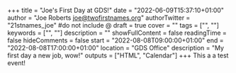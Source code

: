 +++
title = "Joe's First Day at GDS!"
date = "2022-06-09T15:37:10+01:00"
author = "Joe Roberts <joe@twofirstnames.org>"
authorTwitter = "21stnames_joe" #do not include @
draft = true
cover = ""
tags = ["", ""]
keywords = ["", ""]
description = ""
showFullContent = false
readingTime = false
hideComments = false
start = "2022-08-08T09:00:00+01:00"
end = "2022-08-08T17:00:00+01:00"
location = "GDS Office"
description = "My first day a new job, wow!"
outputs = ["HTML", "Calendar"]
+++
This a a test event!